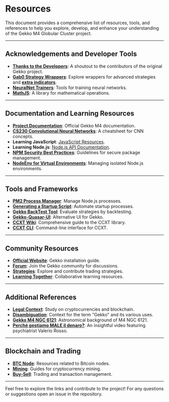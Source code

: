 # Resources

This document provides a comprehensive list of resources, tools, and references to help you explore, develop, and enhance your understanding of the Gekko M4 Globular Cluster project.

---

## Acknowledgements and Developer Tools
- **[Thanks to the Developers](https://github.com/askmike/gekko/graphs/contributors)**: A shoutout to the contributors of the original Gekko project.
- **[Gab0 Strategy Wrappers](https://github.com/Gab0/gekko-strategy-wrappers)**: Explore wrappers for advanced strategies and **[extra indicators](https://github.com/Gab0/gekko-extra-indicators)**.
- **[NeuralNet Trainers](https://cs.stanford.edu/people/karpathy/convnetjs/demo/trainers.html)**: Tools for training neural networks.
- **[MathJS](https://mathjs.org/docs/reference/functions/mean.html)**: A library for mathematical operations.

---

## Documentation and Learning Resources
- **[Project Documentation](https://github.com/universalbit-dev/gekko-m4/tree/master/docs)**: Official Gekko M4 documentation.
- **[CS230 Convolutional Neural Networks](https://stanford.edu/~shervine/teaching/cs-230/cheatsheet-convolutional-neural-networks#)**: A cheatsheet for CNN concepts.
- **Learning JavaScript**: [JavaScript Resources](https://github.com/universalbit-dev/gekko-m4/tree/master/docs/learning/javascript).
- **Learning Node.js**: [Node.js API Documentation](https://nodejs.org/docs/latest-v20.x/api/synopsis.html).
- **[NPM Security Best Practices](https://cheatsheetseries.owasp.org/cheatsheets/NPM_Security_Cheat_Sheet.html)**: Guidelines for secure package management.
- **[NodeEnv for Virtual Environments](https://github.com/universalbit-dev/gekko-m4/tree/master/docs/nodenv)**: Managing isolated Node.js environments.

---

## Tools and Frameworks
- **[PM2 Process Manager](https://pm2.keymetrics.io/docs/usage/quick-start/)**: Manage Node.js processes.
- **[Generating a Startup Script](https://pm2.keymetrics.io/docs/usage/startup/)**: Automate startup processes.
- **[Gekko BackTest Tool](https://github.com/xFFFFF/Gekko-BacktestTool)**: Evaluate strategies by backtesting.
- **[Gekko-Quasar-UI](https://github.com/H256/gekko-quasar-ui)**: Alternative UI for Gekko.
- **[CCXT Wiki](https://github.com/ccxt/ccxt/wiki)**: Comprehensive guide to the CCXT library.
- **[CCXT CLI](https://github.com/ccxt/ccxt/wiki/CLI)**: Command-line interface for CCXT.

---

## Community Resources
- **[Official Website](https://gekko.wizb.it/docs/installation/installing_gekko.html)**: Gekko installation guide.
- **[Forum](https://forum.gekko.wizb.it/)**: Join the Gekko community for discussions.
- **[Strategies](https://github.com/universalbit-dev/gekko-m4-globular-cluster/tree/master/strategies)**: Explore and contribute trading strategies.
- **[Learning Together](https://github.com/universalbit-dev/gekko-m4/tree/master/docs)**: Collaborative learning resources.

---

## Additional References
- **[Legal Context](https://www.europarl.europa.eu/cmsdata/150761/TAX3%20Study%20on%20cryptocurrencies%20and%20blockchain.pdf)**: Study on cryptocurrencies and blockchain.
- **[Disambiguation](https://en.wikipedia.org/wiki/Wikipedia:Disambiguation)**: Context for the term "Gekko" and its various uses.
- **[Gekko M4 NGC 6121](https://www.eso.org/public/videos/?search=M+4+NGC+6121)**: Astronomical background of M4 NGC 6121.
- **[Perché gestiamo MALE il denaro?](https://www.youtube.com/watch?v=Y63fReR8vYA)**: An insightful video featuring psychiatrist Valerio Rosso.

---

## Blockchain and Trading
- **[BTC Node](https://github.com/universalbit-dev/universalbit-dev/tree/main/blockchain/bitcoin)**: Resources related to Bitcoin nodes.
- **[Mining](https://github.com/universalbit-dev/universalbit-dev/tree/main/blockchain)**: Guides for cryptocurrency mining.
- **[Buy-Sell](https://github.com/universalbit-dev/gekko-m4-globular-cluster/blob/master/README.md)**: Trading and transaction management.

---

Feel free to explore the links and contribute to the project! For any questions or suggestions open an issue in the repository.
